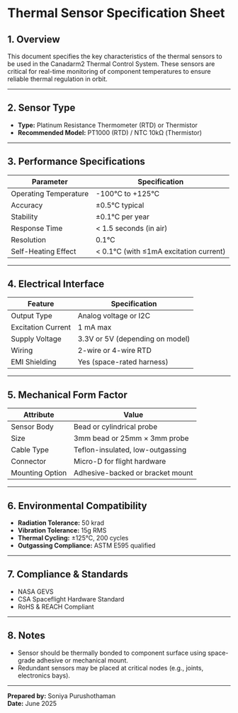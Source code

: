 # Thermal Sensor Specification Sheet

## 1. Overview

This document specifies the key characteristics of the thermal sensors to be used in the Canadarm2 Thermal Control System. These sensors are critical for real-time monitoring of component temperatures to ensure reliable thermal regulation in orbit.

---

## 2. Sensor Type

- **Type:** Platinum Resistance Thermometer (RTD) or Thermistor
- **Recommended Model:** PT1000 (RTD) / NTC 10kΩ (Thermistor)

---

## 3. Performance Specifications

| Parameter             | Specification                         |
|-----------------------|----------------------------------------|
| Operating Temperature | -100°C to +125°C                       |
| Accuracy              | ±0.5°C typical                         |
| Stability             | ±0.1°C per year                        |
| Response Time         | < 1.5 seconds (in air)                 |
| Resolution            | 0.1°C                                  |
| Self-Heating Effect   | < 0.1°C (with ≤1mA excitation current) |

---

## 4. Electrical Interface

| Feature           | Specification             |
|-------------------|----------------------------|
| Output Type       | Analog voltage or I2C      |
| Excitation Current| 1 mA max                   |
| Supply Voltage    | 3.3V or 5V (depending on model) |
| Wiring            | 2-wire or 4-wire RTD       |
| EMI Shielding     | Yes (space-rated harness)  |

---

## 5. Mechanical Form Factor

| Attribute        | Value                              |
|------------------|-------------------------------------|
| Sensor Body      | Bead or cylindrical probe           |
| Size             | 3mm bead or 25mm × 3mm probe        |
| Cable Type       | Teflon-insulated, low-outgassing    |
| Connector        | Micro-D for flight hardware         |
| Mounting Option  | Adhesive-backed or bracket mount    |

---

## 6. Environmental Compatibility

- **Radiation Tolerance:** 50 krad
- **Vibration Tolerance:** 15g RMS
- **Thermal Cycling:** ±125°C, 200 cycles
- **Outgassing Compliance:** ASTM E595 qualified

---

## 7. Compliance & Standards

- NASA GEVS
- CSA Spaceflight Hardware Standard
- RoHS & REACH Compliant

---

## 8. Notes

- Sensor should be thermally bonded to component surface using space-grade adhesive or mechanical mount.
- Redundant sensors may be placed at critical nodes (e.g., joints, electronics bays).

---

**Prepared by:** Soniya Purushothaman  
**Date:** June 2025
